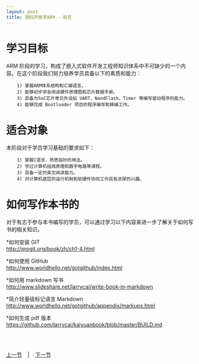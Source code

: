 ```yaml
---
layout: post
title: 源码开放学ARM - 前言
---
```


# 学习目标 #
ARM 阶段的学习，构成了嵌入式软件开发工程师知识体系中不可缺少的一个内容。在这个阶段我们努力培养学员具备以下的素质和能力：  

        1) 掌握ARM体系结构和汇编语言。
        2) 能够初步学会阅读硬件原理图和芯片数据手册。
        3) 具备为SoC芯片常见外设如 UART，NandFlash，Timer 等编写驱动程序的能力。
        4) 能够完成 Bootloader 项目的程序编写和移植工作。
        
# 适合对象 #
本阶段对于学员学习基础的要求如下：  

        1) 掌握C语言，熟悉指针的用法。
        2) 学过计算机组成原理和数字电路等课程。
        3) 具备一定的英文阅读能力。
        4) 对计算机底层的运行机制和软硬件协同工作具有浓厚的兴趣。


# 如何写作本书的 #
对于有志于参与本书编写的学员，可以通过学习以下内容来进一步了解关于如何写书的相关知识。

*如何安装 GIT  
<http://progit.org/book/zh/ch1-4.html>

*如何使用 GitHub  
<http://www.worldhello.net/gotgithub/index.html>

*如何用 markdown 写书  
<http://www.slideshare.net/larrycai/write-book-in-markdown>
 
*简介轻量级标记语言 Markdown  
<http://www.worldhello.net/gotgithub/appendix/markups.html>

*如何生成 pdf 版本  
<https://github.com/larrycai/kaiyuanbook/blob/master/BUILD.md>



<br> <br> 
<div> <a href="../index.html">上一节</a> &nbsp;&nbsp; | &nbsp;&nbsp; <a href="chp1-1.html">下一节</a> </div> <br> <br>
